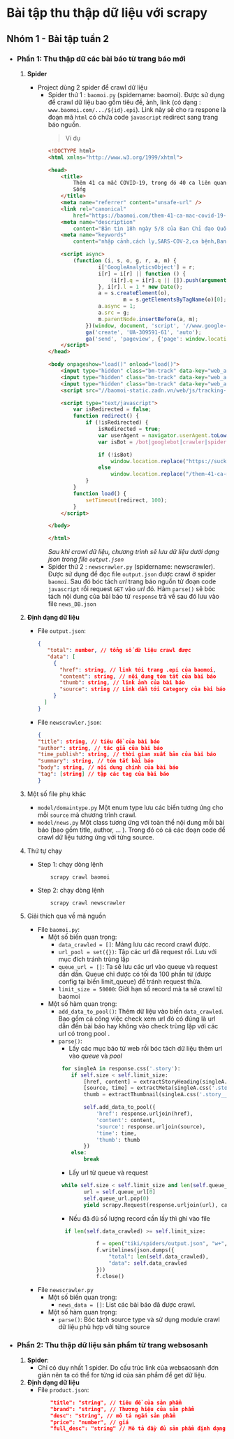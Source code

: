 # Bài tập thu thập dữ liệu với scrapy

## Nhóm 1 - Bài tập tuần 2

* ### Phần 1: Thu thập dữ các bài báo từ trang báo mới
    1. **Spider**
        - Project dùng 2 spider để crawl dữ liệu
            + Spider thứ 1 : `baomoi.py` (spidername: baomoi). Được sử dụng để crawl dữ liệu bao gồm tiêu đề, ảnh, link (có dạng : `www.baomoi.com/.../${id}.epi`). Link này sẽ cho ra respone là đoạn mã `html` có chứa code ``javascript`` redirect sang trang báo nguồn.
                > Ví dụ
                ```html
                <!DOCTYPE html>
                <html xmlns="http://www.w3.org/1999/xhtml">
                
                <head>
                    <title>
                        Thêm 41 ca mắc COVID-19, trong đó 40 ca liên quan đến Đà Nẵng, Việt Nam có 713 bệnh nhân - Báo Sức Khỏe & Đời
                        Sống
                    </title>
                    <meta name="referrer" content="unsafe-url" />
                    <link rel="canonical"
                        href="https://baomoi.com/them-41-ca-mac-covid-19-trong-do-40-ca-lien-quan-den-da-nang-viet-nam-co-713-benh-nhan/c/35934364.epi" />
                    <meta name="description"
                        content="Bản tin 18h ngày 5/8 của Ban Chỉ đạo Quốc gia cho biết đã ghi nhận thêm 41 ca mắc mới COVID-19, trong đó có 34 ca tại Đà Nẵng, 04 ca tại Lạng Sơn, 02 ca tại Bắc Giang, 01 ca nhập cảnh được cách ly ngay. Việt Nam hiện có 713 bệnh nhân" />
                    <meta name="keywords"
                        content="nhập cảnh,cách ly,SARS-COV-2,ca bệnh,Ban chỉ đạo quốc gia,bệnh nhân,IO4405,ca nhiễm,Đà Nẵng,dương tính,Bệnh viện Đà Nẵng,Lạng Sơn,Bắc Giang,Liên Chiều,sân bay Tân Sân Nhất,cộng đồng,Bệnh viện Bà Rịa,dịch,Nhi Đà Nẵng,âm tính" />
                
                    <script async>
                        (function (i, s, o, g, r, a, m) {
                                i['GoogleAnalyticsObject'] = r;
                                i[r] = i[r] || function () {
                                    (i[r].q = i[r].q || []).push(arguments);
                                }, i[r].l = 1 * new Date();
                                a = s.createElement(o),
                                        m = s.getElementsByTagName(o)[0];
                                a.async = 1;
                                a.src = g;
                                m.parentNode.insertBefore(a, m);
                            })(window, document, 'script', '//www.google-analytics.com/analytics.js', 'ga');
                            ga('create', 'UA-309591-61', 'auto');
                            ga('send', 'pageview', {'page': window.location.pathname + window.location.search + window.location.hash});
                    </script>
                </head>
                
                <body onpageshow="load()" onload="load()">
                    <input type="hidden" class="bm-track" data-key="web_all" data-value="" />
                    <input type="hidden" class="bm-track" data-key="web_article" data-value="35934364" />
                    <input type="hidden" class="bm-track" data-key="web_article_redirect" data-value="35934364" />
                    <script src="//baomoi-static.zadn.vn/web/js/tracking-dist.js?v=1.2.0"></script>
                
                    <script type="text/javascript">
                        var isRedirected = false;
                        function redirect() {
                            if (!isRedirected) {
                                isRedirected = true;
                                var userAgent = navigator.userAgent.toLowerCase();
                                var isBot = /bot|googlebot|crawler|spider|robot|crawling/i.test(userAgent);
                
                                if (!isBot)
                                    window.location.replace("https://suckhoedoisong.vn/them-41-ca-mac-covid-19-trong-do-40-ca-lien-quan-den-da-nang-viet-nam-co-713-benh-nhan-n178251.html");
                                else
                                    window.location.replace("/them-41-ca-mac-covid-19-trong-do-40-ca-lien-quan-den-da-nang-viet-nam-co-713-benh-nhan/c/35934364.epi");
                            }
                        }
                        function load() {
                            setTimeout(redirect, 100);
                        }
                    </script>
                
                </body>
                
                </html>
                ```                                                                                                                                                                                                                                                  
                *Sau khi crawl dữ liệu, chương trình sẽ lưu dữ liệu dưới dạng json trong file `output.json`* 
            + Spider thứ 2 : `newscrawler.py` (spidername: newscrawler). Được sử dụng để đọc file `output.json` được crawl ở spider `baomoi`. Sau đó bóc tách *url* trang báo nguồn từ đoạn code `javascript` rồi request `GET` vào *url* đó. Hàm `parse()` sẽ bóc tách nội dung của bài báo từ `response` trả về sau đó lưu vào file `news_DB.json`

    2. **Định dạng dữ liệu**
        - File `output.json`:
             ```json
          { 
                "total": number, // tổng số dữ liệu crawl được
                "data": [ 
                  { 
                    "href": string, // link tới trang .epi của baomoi,
                    "content": string, // nội dung tóm tắt của bài báo
                    "thumb": string, // link ảnh của bài báo
                    "source": string // Link dẫn tới Category của bài báo         
                  }
               ]
          }
          ```
         - File `newscrawler.json`:
             ```json
           { 
             "title": string, // tiêu đề của bài báo
             "author": string, // tác giả của bài báo
             "time_publish": string, // thời gian xuất bản của bài báo
             "summary": string, // tóm tắt bài báo 
             "body": string, // nội dung chính của bài báo
             "tag": [string] // tập các tag của bài báo   
           }
           ```
    3. Một số file phụ khác
        - `model/domaintype.py` Một enum type lưu các biến tương ứng cho mỗi `source` mà chương trình crawl.
        - `model/news.py` Một class tương ứng với toàn thể nội dung mỗi bài báo (bao gồm title, author, ... ). Trong đó có cả các đoạn code để crawl dữ liệu tương ứng với từng source.
    4. Thứ tự chạy
        * Step 1: chạy dòng lệnh 
            ~~~
                scrapy crawl baomoi
            ~~~
        * Step 2: chạy dòng lệnh 
            ~~~
                scrapy crawl newscrawler
            ~~~   
    5. Giải thích qua về mã nguồn
        * File `baomoi.py`:
            - Một số biến quan trọng:
                + `data_crawled = []`: Mảng lưu các record crawl được.
                + `url_pool = set({})`: Tập các url đã request rồi. Lưu với mục đích tránh trùng lặp
                + `queue_url = []`: Ta sẽ lưu các url vào queue và request dần dần. Queue chỉ được có tối đa 100 phần tử (được config tại biến limit_queue) để tránh request thừa.
                +  `limit_size = 50000`: Giới hạn số record mà ta sẽ crawl từ baomoi
            - Một số hàm quan trọng:
                + `add_data_to_pool()`: Thêm dữ liệu vào biến `data_crawled`. Bao gồm cả công việc check xem url đó có đúng là url dẫn đến bài báo hay không vào check trùng lặp với các url có trong pool .
                + `parse()`:
                    + Lấy các mục báo từ web rồi bóc tách dữ liệu thêm url vào *queue* và *pool* 
                    ```python
                     for singleA in response.css('.story'):
                        if self.size < self.limit_size:
                            [href, content] = extractStoryHeading(singleA.css('.story__heading'))
                            [source, time] = extractMeta(singleA.css('.story__meta'))
                            thumb = extractThumbnail(singleA.css('.story__thumb'))
            
                            self.add_data_to_pool({
                                'href': response.urljoin(href),
                                'content': content,
                                'source': response.urljoin(source),
                                'time': time,
                                'thumb': thumb
                            })
                        else:
                            break
                    ```    
                    + Lấy url từ queue và request
                    ```python
                     while self.size < self.limit_size and len(self.queue_url) > 0:
                            url = self.queue_url[0]
                            self.queue_url.pop(0)
                            yield scrapy.Request(response.urljoin(url), callback=self.parse)
                    ```
                    + Nếu đã đủ số lượng record cần lấy thì ghi vào file
                    ```python
                      if len(self.data_crawled) >= self.limit_size:
                    
                                f = open("tiki/spiders/output.json", "w+", encoding="utf-8")
                                f.writelines(json.dumps({
                                    "total": len(self.data_crawled),
                                    "data": self.data_crawled
                                }))
                                f.close()
                    ```
        * File `newscrawler.py`
            + Một số biến quan trọng:
                -  `news_data = []`: List các bài báo đã được crawl.
            + Một số hàm quan trọng:
                - `parse()`: Bóc tách source type và sử dụng module crawl dữ liệu phù hợp với từng source

* ### Phần 2: Thu thập dữ liệu sản phẩm từ trang websosanh
    1. **Spider**:
        - Chỉ có duy nhất 1 spider. Do cấu trúc link của websaosanh đơn giản nên ta có thể for từng id của sản phẩm để get dữ liệu. 
    2. **Định dạng dữ liệu**
        - File `product.json`:
            ```json
                "title": "string", // tiêu đề của sản phẩm
                "brand": "string", // Thương hiệu của sản phẩm
                "desc": "string", // mô tả ngắn sản phẩm
                "price": "number", // giá 
                "full_desc": "string" // Mô tả đầy đủ sản phẩm định dạng HTML       
            ```
